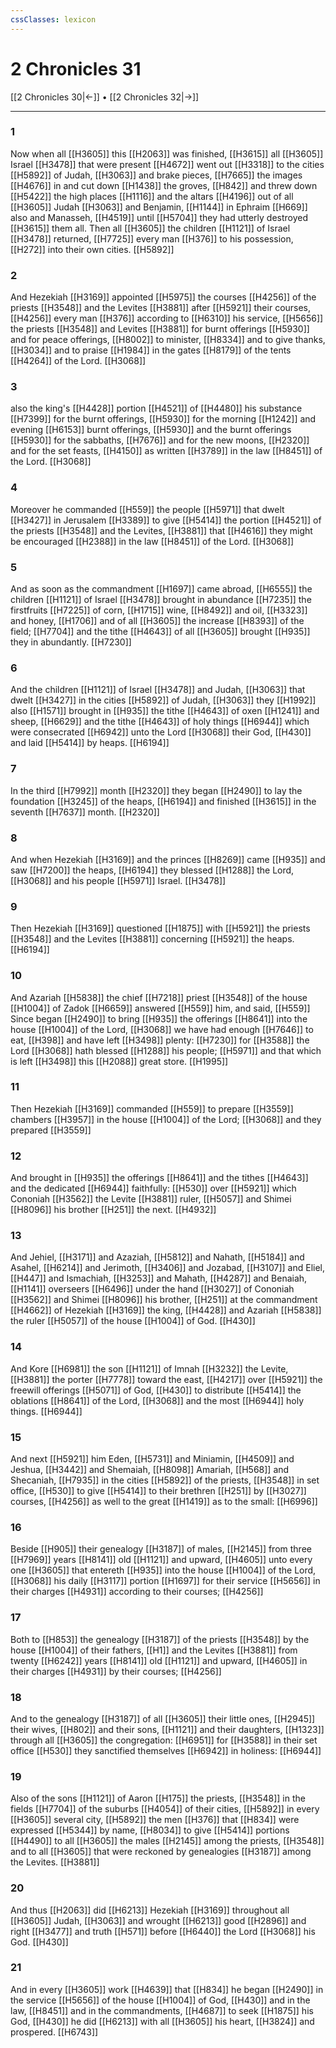 ```yaml
---
cssClasses: lexicon
---
```

# 2 Chronicles 31

[[2 Chronicles 30|←]] • [[2 Chronicles 32|→]]

---

### 1
Now when all [[H3605]] this [[H2063]] was finished, [[H3615]] all [[H3605]] Israel [[H3478]] that were present [[H4672]] went out [[H3318]] to the cities [[H5892]] of Judah, [[H3063]] and brake pieces, [[H7665]] the images [[H4676]] in and cut down [[H1438]] the groves, [[H842]] and threw down [[H5422]] the high places [[H1116]] and the altars [[H4196]] out of all [[H3605]] Judah [[H3063]] and Benjamin, [[H1144]] in Ephraim [[H669]] also and Manasseh, [[H4519]] until [[H5704]] they had utterly destroyed [[H3615]] them all. Then all [[H3605]] the children [[H1121]] of Israel [[H3478]] returned, [[H7725]] every man [[H376]] to his possession, [[H272]] into their own cities. [[H5892]]

### 2
And Hezekiah [[H3169]] appointed [[H5975]] the courses [[H4256]] of the priests [[H3548]] and the Levites [[H3881]] after [[H5921]] their courses, [[H4256]] every man [[H376]] according to [[H6310]] his service, [[H5656]] the priests [[H3548]] and Levites [[H3881]] for burnt offerings [[H5930]] and for peace offerings, [[H8002]] to minister, [[H8334]] and to give thanks, [[H3034]] and to praise [[H1984]] in the gates [[H8179]] of the tents [[H4264]] of the Lord. [[H3068]]

### 3
also the king's [[H4428]] portion [[H4521]] of [[H4480]] his substance [[H7399]] for the burnt offerings, [[H5930]] for the morning [[H1242]] and evening [[H6153]] burnt offerings, [[H5930]] and the burnt offerings [[H5930]] for the sabbaths, [[H7676]] and for the new moons, [[H2320]] and for the set feasts, [[H4150]] as written [[H3789]] in the law [[H8451]] of the Lord. [[H3068]]

### 4
Moreover he commanded [[H559]] the people [[H5971]] that dwelt [[H3427]] in Jerusalem [[H3389]] to give [[H5414]] the portion [[H4521]] of the priests [[H3548]] and the Levites, [[H3881]] that [[H4616]] they might be encouraged [[H2388]] in the law [[H8451]] of the Lord. [[H3068]]

### 5
And as soon as the commandment [[H1697]] came abroad, [[H6555]] the children [[H1121]] of Israel [[H3478]] brought in abundance [[H7235]] the firstfruits [[H7225]] of corn, [[H1715]] wine, [[H8492]] and oil, [[H3323]] and honey, [[H1706]] and of all [[H3605]] the increase [[H8393]] of the field; [[H7704]] and the tithe [[H4643]] of all [[H3605]] brought [[H935]] they in abundantly. [[H7230]]

### 6
And the children [[H1121]] of Israel [[H3478]] and Judah, [[H3063]] that dwelt [[H3427]] in the cities [[H5892]] of Judah, [[H3063]] they [[H1992]] also [[H1571]] brought in [[H935]] the tithe [[H4643]] of oxen [[H1241]] and sheep, [[H6629]] and the tithe [[H4643]] of holy things [[H6944]] which were consecrated [[H6942]] unto the Lord [[H3068]] their God, [[H430]] and laid [[H5414]] by heaps. [[H6194]]

### 7
In the third [[H7992]] month [[H2320]] they began [[H2490]] to lay the foundation [[H3245]] of the heaps, [[H6194]] and finished [[H3615]] in the seventh [[H7637]] month. [[H2320]]

### 8
And when Hezekiah [[H3169]] and the princes [[H8269]] came [[H935]] and saw [[H7200]] the heaps, [[H6194]] they blessed [[H1288]] the Lord, [[H3068]] and his people [[H5971]] Israel. [[H3478]]

### 9
Then Hezekiah [[H3169]] questioned [[H1875]] with [[H5921]] the priests [[H3548]] and the Levites [[H3881]] concerning [[H5921]] the heaps. [[H6194]]

### 10
And Azariah [[H5838]] the chief [[H7218]] priest [[H3548]] of the house [[H1004]] of Zadok [[H6659]] answered [[H559]] him, and said, [[H559]] Since began [[H2490]] to bring [[H935]] the offerings [[H8641]] into the house [[H1004]] of the Lord, [[H3068]] we have had enough [[H7646]] to eat, [[H398]] and have left [[H3498]] plenty: [[H7230]] for [[H3588]] the Lord [[H3068]] hath blessed [[H1288]] his people; [[H5971]] and that which is left [[H3498]] this [[H2088]] great store. [[H1995]]

### 11
Then Hezekiah [[H3169]] commanded [[H559]] to prepare [[H3559]] chambers [[H3957]] in the house [[H1004]] of the Lord; [[H3068]] and they prepared [[H3559]]

### 12
And brought in [[H935]] the offerings [[H8641]] and the tithes [[H4643]] and the dedicated [[H6944]] faithfully: [[H530]] over [[H5921]] which Cononiah [[H3562]] the Levite [[H3881]] ruler, [[H5057]] and Shimei [[H8096]] his brother [[H251]] the next. [[H4932]]

### 13
And Jehiel, [[H3171]] and Azaziah, [[H5812]] and Nahath, [[H5184]] and Asahel, [[H6214]] and Jerimoth, [[H3406]] and Jozabad, [[H3107]] and Eliel, [[H447]] and Ismachiah, [[H3253]] and Mahath, [[H4287]] and Benaiah, [[H1141]] overseers [[H6496]] under the hand [[H3027]] of Cononiah [[H3562]] and Shimei [[H8096]] his brother, [[H251]] at the commandment [[H4662]] of Hezekiah [[H3169]] the king, [[H4428]] and Azariah [[H5838]] the ruler [[H5057]] of the house [[H1004]] of God. [[H430]]

### 14
And Kore [[H6981]] the son [[H1121]] of Imnah [[H3232]] the Levite, [[H3881]] the porter [[H7778]] toward the east, [[H4217]] over [[H5921]] the freewill offerings [[H5071]] of God, [[H430]] to distribute [[H5414]] the oblations [[H8641]] of the Lord, [[H3068]] and the most [[H6944]] holy things. [[H6944]]

### 15
And next [[H5921]] him Eden, [[H5731]] and Miniamin, [[H4509]] and Jeshua, [[H3442]] and Shemaiah, [[H8098]] Amariah, [[H568]] and Shecaniah, [[H7935]] in the cities [[H5892]] of the priests, [[H3548]] in set office, [[H530]] to give [[H5414]] to their brethren [[H251]] by [[H3027]] courses, [[H4256]] as well to the great [[H1419]] as to the small: [[H6996]]

### 16
Beside [[H905]] their genealogy [[H3187]] of males, [[H2145]] from three [[H7969]] years [[H8141]] old [[H1121]] and upward, [[H4605]] unto every one [[H3605]] that entereth [[H935]] into the house [[H1004]] of the Lord, [[H3068]] his daily [[H3117]] portion [[H1697]] for their service [[H5656]] in their charges [[H4931]] according to their courses; [[H4256]]

### 17
Both to [[H853]] the genealogy [[H3187]] of the priests [[H3548]] by the house [[H1004]] of their fathers, [[H1]] and the Levites [[H3881]] from twenty [[H6242]] years [[H8141]] old [[H1121]] and upward, [[H4605]] in their charges [[H4931]] by their courses; [[H4256]]

### 18
And to the genealogy [[H3187]] of all [[H3605]] their little ones, [[H2945]] their wives, [[H802]] and their sons, [[H1121]] and their daughters, [[H1323]] through all [[H3605]] the congregation: [[H6951]] for [[H3588]] in their set office [[H530]] they sanctified themselves [[H6942]] in holiness: [[H6944]]

### 19
Also of the sons [[H1121]] of Aaron [[H175]] the priests, [[H3548]] in the fields [[H7704]] of the suburbs [[H4054]] of their cities, [[H5892]] in every [[H3605]] several city, [[H5892]] the men [[H376]] that [[H834]] were expressed [[H5344]] by name, [[H8034]] to give [[H5414]] portions [[H4490]] to all [[H3605]] the males [[H2145]] among the priests, [[H3548]] and to all [[H3605]] that were reckoned by genealogies [[H3187]] among the Levites. [[H3881]]

### 20
And thus [[H2063]] did [[H6213]] Hezekiah [[H3169]] throughout all [[H3605]] Judah, [[H3063]] and wrought [[H6213]] good [[H2896]] and right [[H3477]] and truth [[H571]] before [[H6440]] the Lord [[H3068]] his God. [[H430]]

### 21
And in every [[H3605]] work [[H4639]] that [[H834]] he began [[H2490]] in the service [[H5656]] of the house [[H1004]] of God, [[H430]] and in the law, [[H8451]] and in the commandments, [[H4687]] to seek [[H1875]] his God, [[H430]] he did [[H6213]] with all [[H3605]] his heart, [[H3824]] and prospered. [[H6743]]